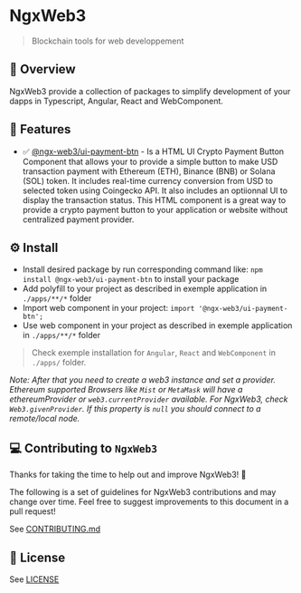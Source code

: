 # NgxWeb3

> Blockchain tools for web developpement

## 👀 Overview

NgxWeb3 provide a collection of packages to simplify development of your dapps in Typescript, Angular, React and WebComponent.

## 🚀 Features

- ✅ [@ngx-web3/ui-payment-btn](./libs/ui/payment-btn/README.md) - Is a HTML UI Crypto Payment Button Component that allows your to provide a simple button to make USD transaction payment with Ethereum (ETH), Binance (BNB) or Solana (SOL) token. It includes real-time currency conversion from USD to selected token using Coingecko API. It also includes an optiionnal UI to display the transaction status. This HTML component is a great way to provide a crypto payment button to your application or website without centralized payment provider.


## ⚙️ Install

- Install desired package by run corresponding command like: `npm install @ngx-web3/ui-payment-btn` to install your package
- Add polyfill to your project as described in exemple application in `./apps/**/*` folder
- Import web component in your project: `import '@ngx-web3/ui-payment-btn';`
- Use web component in your project as described in exemple application in `./apps/**/*` folder

> Check exemple installation for `Angular`, `React` and `WebComponent` in `./apps/` folder.


*Note: After that you need to create a web3 instance and set a provider. Ethereum supported Browsers like `Mist` or `MetaMask` will have a ethereumProvider or `web3.currentProvider` available. For NgxWeb3, check `Web3.givenProvider`. If this property is `null` you should connect to a remote/local node.*


## 💻 Contributing to `NgxWeb3`

Thanks for taking the time to help out and improve NgxWeb3! 🎉

The following is a set of guidelines for NgxWeb3 contributions and may change over time. Feel free to suggest improvements to this document in a pull request!

See [CONTRIBUTING.md](CONTRIBUTING.md)

## 📃 License

See [LICENSE](LICENSE)



